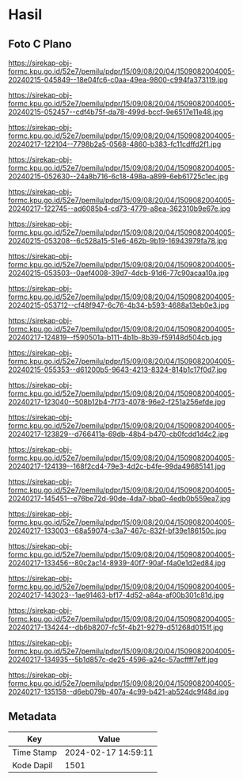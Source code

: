 # Hasil

## Foto C Plano

https://sirekap-obj-formc.kpu.go.id/52e7/pemilu/pdpr/15/09/08/20/04/1509082004005-20240215-045849--18e04fc6-c0aa-49ea-9800-c994fa373119.jpg

https://sirekap-obj-formc.kpu.go.id/52e7/pemilu/pdpr/15/09/08/20/04/1509082004005-20240215-052457--cdf4b75f-da78-499d-bccf-9e6517e11e48.jpg

https://sirekap-obj-formc.kpu.go.id/52e7/pemilu/pdpr/15/09/08/20/04/1509082004005-20240217-122104--7798b2a5-0568-4860-b383-fc11cdffd2f1.jpg

https://sirekap-obj-formc.kpu.go.id/52e7/pemilu/pdpr/15/09/08/20/04/1509082004005-20240215-052630--24a8b716-6c18-498a-a899-6eb61725c1ec.jpg

https://sirekap-obj-formc.kpu.go.id/52e7/pemilu/pdpr/15/09/08/20/04/1509082004005-20240217-122745--ad6085b4-cd73-4779-a8ea-362310b9e67e.jpg

https://sirekap-obj-formc.kpu.go.id/52e7/pemilu/pdpr/15/09/08/20/04/1509082004005-20240215-053208--6c528a15-51e6-462b-9b19-16943979fa78.jpg

https://sirekap-obj-formc.kpu.go.id/52e7/pemilu/pdpr/15/09/08/20/04/1509082004005-20240215-053503--0aef4008-39d7-4dcb-91d6-77c90acaa10a.jpg

https://sirekap-obj-formc.kpu.go.id/52e7/pemilu/pdpr/15/09/08/20/04/1509082004005-20240215-053712--cf48f947-6c76-4b34-b593-4688a13eb0e3.jpg

https://sirekap-obj-formc.kpu.go.id/52e7/pemilu/pdpr/15/09/08/20/04/1509082004005-20240217-124819--f590501a-b111-4b1b-8b39-f59148d504cb.jpg

https://sirekap-obj-formc.kpu.go.id/52e7/pemilu/pdpr/15/09/08/20/04/1509082004005-20240215-055353--d61200b5-9643-4213-8324-814b1c17f0d7.jpg

https://sirekap-obj-formc.kpu.go.id/52e7/pemilu/pdpr/15/09/08/20/04/1509082004005-20240217-123040--508b12b4-7f73-4078-96e2-f251a256efde.jpg

https://sirekap-obj-formc.kpu.go.id/52e7/pemilu/pdpr/15/09/08/20/04/1509082004005-20240217-123829--d766411a-69db-48b4-b470-cb0fcdd1d4c2.jpg

https://sirekap-obj-formc.kpu.go.id/52e7/pemilu/pdpr/15/09/08/20/04/1509082004005-20240217-124139--168f2cd4-79e3-4d2c-b4fe-99da49685141.jpg

https://sirekap-obj-formc.kpu.go.id/52e7/pemilu/pdpr/15/09/08/20/04/1509082004005-20240217-145451--e76be72d-90de-4da7-bba0-4edb0b559ea7.jpg

https://sirekap-obj-formc.kpu.go.id/52e7/pemilu/pdpr/15/09/08/20/04/1509082004005-20240217-133003--68a59074-c3a7-467c-832f-bf39e186150c.jpg

https://sirekap-obj-formc.kpu.go.id/52e7/pemilu/pdpr/15/09/08/20/04/1509082004005-20240217-133456--80c2ac14-8939-40f7-90af-f4a0e1d2ed84.jpg

https://sirekap-obj-formc.kpu.go.id/52e7/pemilu/pdpr/15/09/08/20/04/1509082004005-20240217-143023--1ae91463-bf17-4d52-a84a-af00b301c81d.jpg

https://sirekap-obj-formc.kpu.go.id/52e7/pemilu/pdpr/15/09/08/20/04/1509082004005-20240217-134244--db6b8207-fc5f-4b21-9279-d51268d0151f.jpg

https://sirekap-obj-formc.kpu.go.id/52e7/pemilu/pdpr/15/09/08/20/04/1509082004005-20240217-134935--5b1d857c-de25-4596-a24c-57acffff7eff.jpg

https://sirekap-obj-formc.kpu.go.id/52e7/pemilu/pdpr/15/09/08/20/04/1509082004005-20240217-135158--d6eb079b-407a-4c99-b421-ab524dc9f48d.jpg


## Metadata

| Key        | Value               |
| ---------- | ------------------- |
| Time Stamp | 2024-02-17 14:59:11 |
| Kode Dapil | 1501                |



